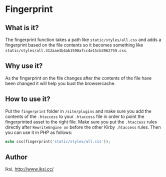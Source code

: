 # Fingerprint

## What is it?

The fingerprint function takes a path like `static/styles/all.css` and adds a fingerprint based on the file contents so it becomes something like `static/styles/all.312aae3b4ab1590afcc4e15cb3962759.css`.

## Why use it?

As the fingerprint on the file changes after the contents of the file have been changed it will help you bust the browsercache.

## How to use it?

Put the `fingerprint` folder in `/site/plugins` and make sure you add the contents of the `.htaccess` to your `.htaccess` file in order to point the fingerprinted asset to the right file. Make sure you put the `.htaccess` rules  directly after `RewriteEngine on` before the other Kirby `.htaccess` rules. Then you can use it in PHP as follows:

```PHP
echo css(fingerprint('static/styles/all.css'));
```

## Author
Iksi, <http://www.iksi.cc/>
